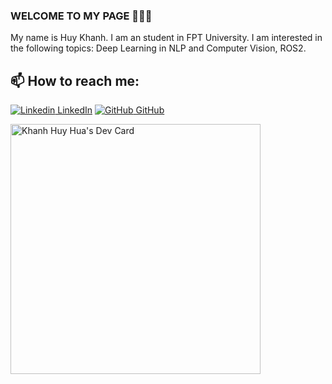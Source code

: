 ### WELCOME TO MY PAGE 👋👋👋
My name is Huy Khanh. I am an student in FPT University. I am interested in the following topics: Deep Learning in NLP and Computer Vision, ROS2.
## 📫 How to reach me: 
[![Linkedin](https://i.stack.imgur.com/gVE0j.png) LinkedIn](https://www.linkedin.com/in/hua-huy-17705a279/) [![GitHub](https://i.stack.imgur.com/tskMh.png) GitHub](https://github.com/HyUvscode)

<a href="https://app.daily.dev/Khuy"><img src="https://api.daily.dev/devcards/c95f6011eb114df19aa24f1d193799a2.png?r=8jd" width="400" alt="Khanh Huy Hua's Dev Card"/></a>
<!--
**HyUvscode/HyUvscode** is a ✨ _special_ ✨ repository because its `README.md` (this file) appears on your GitHub profile.

Here are some ideas to get you started:

- 🔭 I’m currently working on ...
- 🌱 I’m currently learning ...
- 👯 I’m looking to collaborate on ...
- 🤔 I’m looking for help with ...
- 💬 Ask me about ...
- 📫 How to reach me: ...
- 😄 Pronouns: ...
- ⚡ Fun fact: ...
-->


